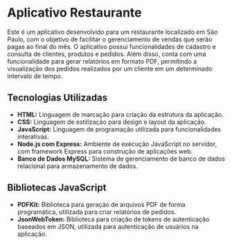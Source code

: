 # Aplicativo Restaurante

Este é um aplicativo desenvolvido para um restaurante localizado em São Paulo, com o objetivo de facilitar o gerenciamento de vendas que serão pagas ao final do mês. O aplicativo possui funcionalidades de cadastro e consulta de clientes, produtos e pedidos. Além disso, conta com uma funcionalidade para gerar relatórios em formato PDF, permitindo a visualização dos pedidos realizados por um cliente em um determinado intervalo de tempo.

## Tecnologias Utilizadas

- **HTML:** Linguagem de marcação para criação da estrutura da aplicação.
- **CSS:** Linguagem de estilização para design e layout da aplicação.
- **JavaScript:** Linguagem de programação utilizada para funcionalidades interativas.
- **Node.js com Express:** Ambiente de execução JavaScript no servidor, com framework Express para construção de aplicações web.
- **Banco de Dados MySQL:** Sistema de gerenciamento de banco de dados relacional para armazenamento de dados.

## Bibliotecas JavaScript

- **PDFKit:** Biblioteca para geração de arquivos PDF de forma programática, utilizada para criar relatórios de pedidos.
- **JsonWebToken:** Biblioteca para criação de tokens de autenticação baseados em JSON, utilizada para autenticação de usuários na aplicação.
